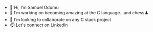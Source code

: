 - 👋 Hi, I’m Samuel Odumu
- 👀 I’m working on becoming amazing at the C language...and chess♟️
- 💞️ I’m looking to collaborate on any C stack project
- 📫 Let's connect on [LinkedIn](https://www.linkedin.com/in/samuelodumu/)
